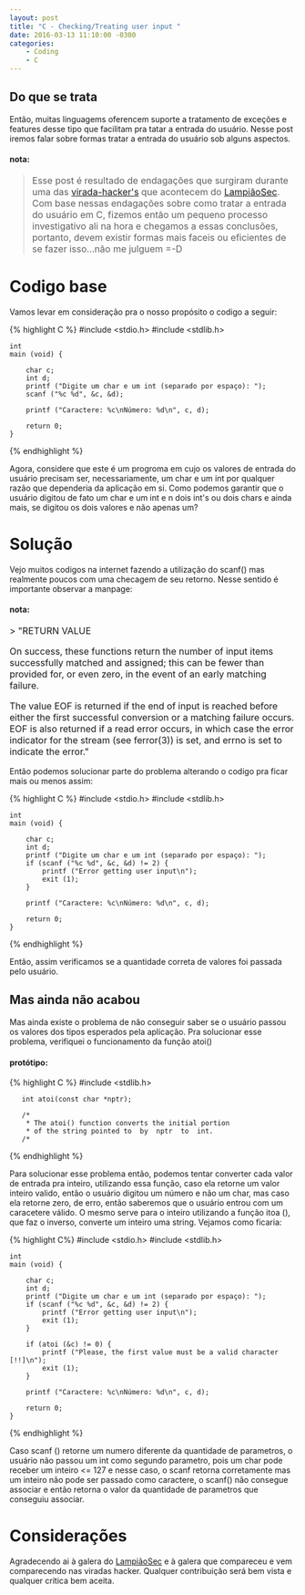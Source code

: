 ```yaml
---
layout: post
title: "C - Checking/Treating user input "
date: 2016-03-13 11:10:00 -0300
categories:
    - Coding
    - C
---
```


## Do que se trata

Então, muitas linguagems oferencem suporte a tratamento de exceções e features desse tipo
que facilitam pra tatar a entrada do usuário. Nesse post iremos falar sobre formas tratar
a entrada do usuário sob alguns aspectos.

#### nota:
> <font size=3>Esse post é resultado de endagações que surgiram durante uma das 
<a href=http://lampiaosec.github.io/virada-hacker>virada-hacker's</a> que acontecem
do <a href=http://lampiaosec.github.io>LampiãoSec</a>. Com base nessas endagações sobre 
como tratar a entrada do usuário em C, fizemos então um pequeno processo investigativo
ali na hora e chegamos a essas conclusões, portanto, devem existir formas mais faceis ou
eficientes de se fazer isso...não me julguem =-D </font>

# Codigo base

Vamos levar em consideração pra o nosso propósito o codigo a seguir:

{% highlight C %}
    #include <stdio.h>
    #include <stdlib.h>
    
    int
    main (void) {
        
        char c;
        int d;
        printf ("Digite um char e um int (separado por espaço): ");
        scanf ("%c %d", &c, &d);

        printf ("Caractere: %c\nNúmero: %d\n", c, d);

        return 0;
    }
{% endhighlight %}

Agora, considere que este é um progroma em cujo os valores de entrada do usuário precisam
ser, necessariamente, um char e um int por qualquer razão que dependeria da aplicação em si.
Como podemos garantir que o usuário digitou de fato um char e um int e n dois int's ou dois chars
e ainda mais, se digitou os dois valores e não apenas um?

# Solução

Vejo muitos codigos na internet fazendo a utilização do scanf() mas realmente poucos com 
uma checagem de seu retorno. Nesse sentido é importante observar a manpage:

#### nota:
<font size=3>
>
"RETURN VALUE</p></p>
       On  success, these functions return the number of input items successfully
       matched and assigned; this can be fewer than provided for, or even zero, in the
       event of an early matching failure.</p>
       The value EOF is returned if the end of input is reached before either the
       first successful conversion or a matching failure occurs. EOF is also
       returned if a read error occurs, in which case the error indicator for the
       stream (see ferror(3)) is set, and errno is set to indicate the error."</p>
</font>

Então podemos solucionar parte do problema alterando o codigo pra ficar mais ou menos assim:

{% highlight C %}
    #include <stdio.h>
    #include <stdlib.h>
    
    int
    main (void) {
        
        char c;
        int d;
        printf ("Digite um char e um int (separado por espaço): ");
        if (scanf ("%c %d", &c, &d) != 2) {
            printf ("Error getting user input\n");
            exit (1);
        }

        printf ("Caractere: %c\nNúmero: %d\n", c, d);

        return 0;
    }
{% endhighlight %}

Então, assim verificamos se a quantidade correta de valores foi passada pelo usuário.

## Mas ainda não acabou

Mas ainda existe o problema de não conseguir saber se o usuário passou os valores dos
tipos esperados pela aplicação. Pra solucionar esse problema, verifiquei o funcionamento
da função atoi()

#### protótipo:

{% highlight C %}
#include <stdlib.h>

       int atoi(const char *nptr);

       /*
        * The atoi() function converts the initial portion 
        * of the string pointed to  by  nptr  to  int.
       /*

{% endhighlight %}

Para solucionar esse problema então, podemos tentar converter cada valor de entrada pra
inteiro, utilizando essa função, caso ela retorne um valor inteiro valido, então o usuário
digitou um número e não um char, mas caso ela retorne zero, de erro, então saberemos que o
usuário entrou com um caracetere válido. O mesmo serve para o inteiro utilizando a função
itoa (), que faz o inverso, converte um inteiro uma string. Vejamos como ficaria:

{% highlight C%}
    #include <stdio.h>
    #include <stdlib.h>
    
    int
    main (void) {
        
        char c;
        int d;
        printf ("Digite um char e um int (separado por espaço): ");
        if (scanf ("%c %d", &c, &d) != 2) {
            printf ("Error getting user input\n");
            exit (1);
        }
        
        if (atoi (&c) != 0) {
            printf ("Please, the first value must be a valid character [!!]\n");
            exit (1);
        }

        printf ("Caractere: %c\nNúmero: %d\n", c, d);

        return 0;
    }

{% endhighlight %}

Caso scanf () retorne um numero diferente da quantidade de parametros, o usuário não passou
um int como segundo parametro, pois um char pode receber um inteiro <= 127 e nesse caso, o scanf
retorna corretamente mas um inteiro não pode ser passado como caractere, o scanf() não consegue
associar e então retorna o valor da quantidade de parametros que conseguiu associar.

# Considerações

Agradecendo ai à galera do [LampiãoSec](http://lampiaosec.github.io "LampiãoSec") e à galera
que compareceu e vem comparecendo nas viradas hacker. Qualquer contribuição será bem vista e
qualquer crítica bem aceita.


